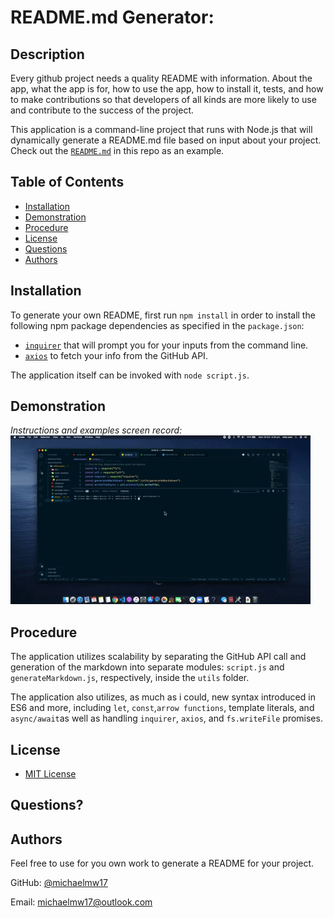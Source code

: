 # README.md Generator:

## Description 

  
Every github project needs a quality README with information. About the app, what the app is for, how to use the app, how to install it, tests, and how to make contributions so that developers of all kinds  are more likely to use and contribute to the success of the project. 

This application is a command-line project that runs with Node.js that will dynamically generate a README.md file based on input about your project. Check out the [`README.md`](https://github.com/Michaelmw17/w8homework) in this repo as an example. 


## Table of Contents

* [Installation](#installation)
* [Demonstration](#demonstration)
* [Procedure](#Procedure)
* [License](#license)
* [Questions](#questions)
* [Authors](#authors)
  

## Installation

To generate your own README, first run `npm install` in order to install the following npm package dependencies as specified in the `package.json`:

  * [`inquirer`](https://www.npmjs.com/package/inquirer) that will prompt you for your inputs from the command line.
  * [`axios`](https://www.npmjs.com/package/axios) to fetch your info from the GitHub API.

The application itself can be invoked with `node script.js`.


## Demonstration 

*Instructions and examples screen record:*
![ README Generator](vid/giphy.gif)


## Procedure

The application utilizes scalability by separating the GitHub API call and generation of the markdown into separate modules: `script.js` and `generateMarkdown.js`, respectively, inside the `utils` folder.

The application also utilizes, as much as i could, new syntax introduced in ES6 and more, including `let`, `const`,`arrow functions`, template literals, and `async/await`as well as  handling `inquirer`, `axios`, and `fs.writeFile` promises.


## License

- [MIT License](https://opensource.org/licenses/MIT)



## Questions?


## Authors

Feel free to use for you own work to generate a README for your project.

GitHub: [@michaelmw17](https://github.com/Michaelmw17/w8homework)

Email: michaelmw17@outlook.com